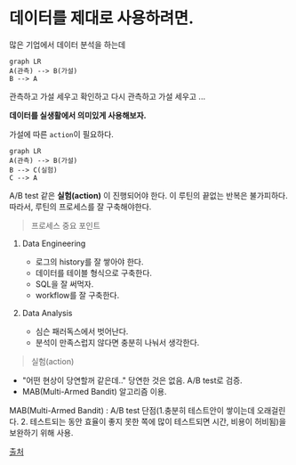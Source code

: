 ﻿# 데이터를 제대로 사용하려면.

많은 기업에서 데이터 분석을 하는데 
```mermaid
graph LR
A(관측) --> B(가설)
B --> A
```
관측하고 가설 세우고 확인하고
다시 관측하고 가설 세우고 ...

**데이터를 실생활에서 의미있게 사용해보자.**

가설에 따른 `action`이 필요하다.
```mermaid
graph LR
A(관측) --> B(가설)
B --> C(실험)
C --> A
```
A/B test  같은 **실험(action)** 이 진행되어야 한다.
이 루틴의 끝없는 반복은 불가피하다.
따라서, 루틴의 프로세스를 잘 구축해야한다.

> 프로세스 중요 포인트

1. Data Engineering
	- 로그의 history를 잘 쌓아야 한다.
	- 데이터를 테이블 형식으로 구축한다.
	- SQL을 잘 써먹자.
	- workflow를 잘 구축한다.

2. Data Analysis
	- 심슨 패러독스에서 벗어난다.
	- 분석이 만족스럽지 않다면 충분히 나눠서 생각한다.

> 실험(action)

- "어떤 현상이 당연할꺼 같은데.." 당연한 것은 없음. A/B test로 검증.
- MAB(Multi-Armed Bandit) 알고리즘 이용.

MAB(Multi-Armed Bandit)
: A/B test 단점(1.충분히 테스트안이 쌓이는데 오래걸린다. 2. 테스트되는 동안 효율이 좋지 못한 쪽에 많이 테스트되면 시간, 비용이 허비됨)을 보완하기 위해 사용.


[출처]([https://www.slideshare.net/yongho/ss-52116574](https://www.slideshare.net/yongho/ss-52116574))
